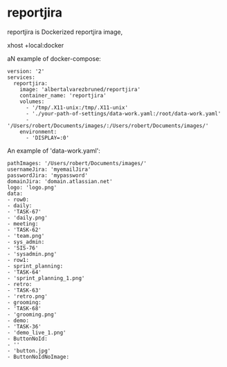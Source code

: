 # reportjira

reportjira is Dockerized reportjira image, 



xhost +local:docker

aN example of docker-compose:
```
version: '2'
services:
  reportjira:
    image: 'albertalvarezbruned/reportjira'
    container_name: 'reportjira'
    volumes:
      - '/tmp/.X11-unix:/tmp/.X11-unix'
      - './your-path-of-settings/data-work.yaml:/root/data-work.yaml'
      - '/Users/robert/Documents/images/:/Users/robert/Documents/images/'
    environment:
      - 'DISPLAY=:0'

```

An example of 'data-work.yaml':

```
pathImages: '/Users/robert/Documents/images/'
usernameJira: 'myemailJira'
passwordJira: 'mypassword'
domainJira: 'domain.atlassian.net'
logo: 'logo.png'
data:
- row0:
- daily:
- 'TASK-67'
- 'daily.png'
- meeting:
- 'TASK-62'
- 'team.png'
- sys_admin:
- 'SIS-76'
- 'sysadmin.png'
- row1:
- sprint_planning:
- 'TASK-64'
- 'sprint_planning_1.png'
- retro:
- 'TASK-63'
- 'retro.png'
- grooming:
- 'TASK-68'
- 'grooming.png'
- demo:
- 'TASK-36'
- 'demo_live_1.png'
- ButtonNoId:
- ''
- 'button.jpg'
- ButtonNoIdNoImage:
```
